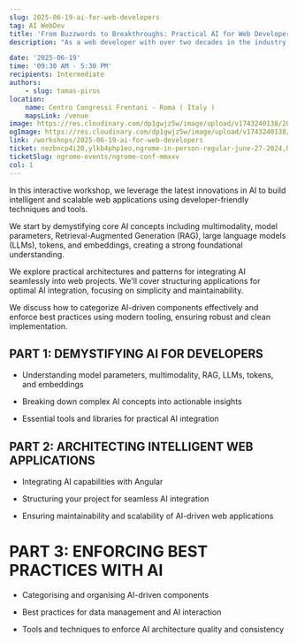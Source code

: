 ```yaml
---
slug: 2025-06-19-ai-for-web-developers
tag: AI WebDev
title: 'From Buzzwords to Breakthroughs: Practical AI for Web Developers'
description: "As a web developer with over two decades in the industry, Tamas has always been curious about the next big thing shaping the field. Recently, he took some time to dive into the rapidly growing world of AI "

date: '2025-06-19'
time: '09:30 AM - 5:30 PM'
recipients: Intermediate
authors: 
    - slug: tamas-piros
location: 
    name: Centro Congressi Frentani - Roma ( Italy )
    mapsLink: /venue
image: https://res.cloudinary.com/dp1gwjz5w/image/upload/v1743240138/2025/WORKSHOP__AI_Tamas__OG_Image_kyycpx.jpg
ogImage: https://res.cloudinary.com/dp1gwjz5w/image/upload/v1743240138/2025/WORKSHOP__AI_Tamas__OG_Image_kyycpx.jpg
link: /workshops/2025-06-19-ai-for-web-developers
ticket: nezbncp4i20,ylkb4php1eo,ngrome-in-person-regular-june-27-2024,hc62nqsi8uk
ticketSlug: ngrome-events/ngrome-conf-mmxxv
col: 1
---
```


In this interactive workshop, we leverage the latest innovations in AI to build intelligent and scalable web applications using developer-friendly techniques and tools.

We start by demystifying core AI concepts including multimodality, model parameters, Retrieval-Augmented Generation (RAG), large language models (LLMs), tokens, and embeddings, creating a strong foundational understanding.

We explore practical architectures and patterns for integrating AI seamlessly into web projects. We'll cover structuring applications for optimal AI integration, focusing on simplicity and maintainability.

We discuss how to categorize AI-driven components effectively and enforce best practices using modern tooling, ensuring robust and clean implementation.

## PART 1: DEMYSTIFYING AI FOR DEVELOPERS

- Understanding model parameters, multimodality, RAG, LLMs, tokens, and embeddings

- Breaking down complex AI concepts into actionable insights

- Essential tools and libraries for practical AI integration

## PART 2: ARCHITECTING INTELLIGENT WEB APPLICATIONS

- Integrating AI capabilities with Angular

- Structuring your project for seamless AI integration

- Ensuring maintainability and scalability of AI-driven web applications

# PART 3: ENFORCING BEST PRACTICES WITH AI

- Categorising and organising AI-driven components

- Best practices for data management and AI interaction

- Tools and techniques to enforce AI architecture quality and consistency